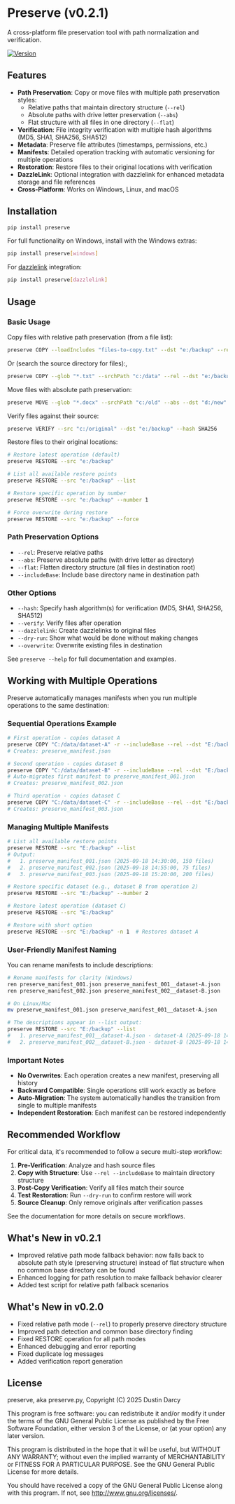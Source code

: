 # Preserve (v0.2.1)

A cross-platform file preservation tool with path normalization and verification.

[![Version](https://img.shields.io/badge/version-0.2.1-blue.svg)](https://github.com/username/preserve/releases/tag/v0.2.1)

## Features

- **Path Preservation**: Copy or move files with multiple path preservation styles:
  - Relative paths that maintain directory structure (`--rel`)
  - Absolute paths with drive letter preservation (`--abs`)
  - Flat structure with all files in one directory (`--flat`)
- **Verification**: File integrity verification with multiple hash algorithms (MD5, SHA1, SHA256, SHA512)
- **Metadata**: Preserve file attributes (timestamps, permissions, etc.)
- **Manifests**: Detailed operation tracking with automatic versioning for multiple operations
- **Restoration**: Restore files to their original locations with verification
- **DazzleLink**: Optional integration with dazzlelink for enhanced metadata storage and file references
- **Cross-Platform**: Works on Windows, Linux, and macOS

## Installation

```bash
pip install preserve
```

For full functionality on Windows, install with the Windows extras:

```bash
pip install preserve[windows]
```

For [dazzlelink](https://github.com/djdarcy/dazzlelink) integration:

```bash
pip install preserve[dazzlelink]
```

## Usage

### Basic Usage

Copy files with relative path preservation (from a file list):

```bash
preserve COPY --loadIncludes "files-to-copy.txt" --dst "e:/backup" --rel --dazzlelink --includeBase
```

Or (search the source directory for files):,

```bash
preserve COPY --glob "*.txt" --srchPath "c:/data" --rel --dst "e:/backup"
```

Move files with absolute path preservation:

```bash
preserve MOVE --glob "*.docx" --srchPath "c:/old" --abs --dst "d:/new"
```

Verify files against their source:

```bash
preserve VERIFY --src "c:/original" --dst "e:/backup" --hash SHA256
```

Restore files to their original locations:

```bash
# Restore latest operation (default)
preserve RESTORE --src "e:/backup"

# List all available restore points
preserve RESTORE --src "e:/backup" --list

# Restore specific operation by number
preserve RESTORE --src "e:/backup" --number 1

# Force overwrite during restore
preserve RESTORE --src "e:/backup" --force
```

### Path Preservation Options

- `--rel`: Preserve relative paths
- `--abs`: Preserve absolute paths (with drive letter as directory)
- `--flat`: Flatten directory structure (all files in destination root)
- `--includeBase`: Include base directory name in destination path

### Other Options

- `--hash`: Specify hash algorithm(s) for verification (MD5, SHA1, SHA256, SHA512)
- `--verify`: Verify files after operation
- `--dazzlelink`: Create dazzlelinks to original files
- `--dry-run`: Show what would be done without making changes
- `--overwrite`: Overwrite existing files in destination

See `preserve --help` for full documentation and examples.

## Working with Multiple Operations

Preserve automatically manages manifests when you run multiple operations to the same destination:

### Sequential Operations Example

```bash
# First operation - copies dataset A
preserve COPY "C:/data/dataset-A" -r --includeBase --rel --dst "E:/backup"
# Creates: preserve_manifest.json

# Second operation - copies dataset B
preserve COPY "C:/data/dataset-B" -r --includeBase --rel --dst "E:/backup"
# Auto-migrates first manifest to preserve_manifest_001.json
# Creates: preserve_manifest_002.json

# Third operation - copies dataset C
preserve COPY "C:/data/dataset-C" -r --includeBase --rel --dst "E:/backup"
# Creates: preserve_manifest_003.json
```

### Managing Multiple Manifests

```bash
# List all available restore points
preserve RESTORE --src "E:/backup" --list
# Output:
#   1. preserve_manifest_001.json (2025-09-18 14:30:00, 150 files)
#   2. preserve_manifest_002.json (2025-09-18 14:55:00, 75 files)
#   3. preserve_manifest_003.json (2025-09-18 15:20:00, 200 files)

# Restore specific dataset (e.g., dataset B from operation 2)
preserve RESTORE --src "E:/backup" --number 2

# Restore latest operation (dataset C)
preserve RESTORE --src "E:/backup"

# Restore with short option
preserve RESTORE --src "E:/backup" -n 1  # Restores dataset A
```

### User-Friendly Manifest Naming

You can rename manifests to include descriptions:

```bash
# Rename manifests for clarity (Windows)
ren preserve_manifest_001.json preserve_manifest_001__dataset-A.json
ren preserve_manifest_002.json preserve_manifest_002__dataset-B.json

# On Linux/Mac
mv preserve_manifest_001.json preserve_manifest_001__dataset-A.json

# The descriptions appear in --list output:
preserve RESTORE --src "E:/backup" --list
#   1. preserve_manifest_001__dataset-A.json - dataset-A (2025-09-18 14:30:00, 150 files)
#   2. preserve_manifest_002__dataset-B.json - dataset-B (2025-09-18 14:55:00, 75 files)
```

### Important Notes

- **No Overwrites**: Each operation creates a new manifest, preserving all history
- **Backward Compatible**: Single operations still work exactly as before
- **Auto-Migration**: The system automatically handles the transition from single to multiple manifests
- **Independent Restoration**: Each manifest can be restored independently

## Recommended Workflow

For critical data, it's recommended to follow a secure multi-step workflow:

1. **Pre-Verification**: Analyze and hash source files
2. **Copy with Structure**: Use `--rel --includeBase` to maintain directory structure
3. **Post-Copy Verification**: Verify all files match their source
4. **Test Restoration**: Run `--dry-run` to confirm restore will work
5. **Source Cleanup**: Only remove originals after verification passes

See the documentation for more details on secure workflows.

## What's New in v0.2.1

- Improved relative path mode fallback behavior: now falls back to absolute path style (preserving structure) instead of flat structure when no common base directory can be found
- Enhanced logging for path resolution to make fallback behavior clearer
- Added test script for relative path fallback scenarios

## What's New in v0.2.0

- Fixed relative path mode (`--rel`) to properly preserve directory structure
- Improved path detection and common base directory finding
- Fixed RESTORE operation for all path modes
- Enhanced debugging and error reporting
- Fixed duplicate log messages
- Added verification report generation

## License

preserve, aka preserve.py, Copyright (C) 2025 Dustin Darcy

This program is free software: you can redistribute it and/or modify it under the terms of the GNU General Public License as published by the Free Software Foundation, either version 3 of the License, or (at your option) any later version.

This program is distributed in the hope that it will be useful, but WITHOUT ANY WARRANTY; without even the implied warranty of MERCHANTABILITY or FITNESS FOR A PARTICULAR PURPOSE. See the GNU General Public License for more details.

You should have received a copy of the GNU General Public License along with this program. If not, see http://www.gnu.org/licenses/.
